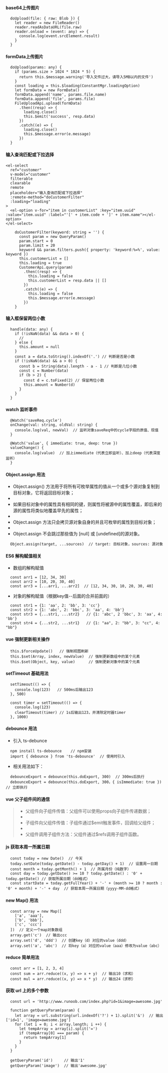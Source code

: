 #### base64上传图片

```
  doUpload(file: { raw: Blob }) {
    let reader = new FileReader()
    reader.readAsDataURL(file.raw)
    reader.onload = (event: any) => {
      console.log(event.srcElement.result)
    }
  }
```

#### formData上传图片

```
  doUpload(params: any) {
    if (params.size > 1024 * 1024 * 5) {
      return this.$message.warning('导入文件过大，请导入5MB以内的文件')
    }
    const loading = this.$loading(ConstantMgr.loadingOption)
    let formData = new FormData()
    formData.append('name', params.file.name)
    formData.append('file', params.file)
    FileUploadApi.upload(formData)
      .then((resp) => {
        loading.close()
        this.$emit('success', resp.data)
      })
      .catch((e) => {
        loading.close()
        this.$message.error(e.message)
      })
  }
```

#### 输入查询匹配或下拉选择

    <el-select
      ref="customer"
      v-model="customer"
      filterable
      clearable
      remote
      placeholder="输入查询匹配或下拉选择"
      :remote-method="doCustomerFilter"
      :loading="loading"
    >
      <el-option v-for="item in customerList" :key="item.uuid" :value="item.uuid" :label="'[' + item.code + ']' + item.name"></el-option>
    </el-select>

```
    doCustomerFilter(keyword: string = '') {
      const param = new QueryParam()
      param.start = 0
      param.limit = 20
      keyword && param.filters.push({ property: 'keyword:%=%', value: keyword })
      this.customerList = []
      this.loading = true
      CustomerApi.query(param)
        .then((resp) => {
          this.loading = false
          this.customerList = resp.data || []
        })
        .catch((e) => {
          this.loading = false
          this.$message.error(e.message)
        })
    }
```

#### 输入框保留两位小数

```
  handle(data: any) {
    if (!isNaN(data) && data > 0) {
      //
    } else {
      this.amount = null
    }
    const a = data.toString().indexOf('.') // 判断是否是小数
    if (!isNaN(data) && a > 0) {
      const b = String(data).length - a - 1 // 判断是几位小数
      const c = Number(data)
      if (b > 2) {
        const d = c.toFixed(2) // 保留两位小数
        this.amount = Number(d)
      }
    }
  }
```

#### watch 监听事件

```
  @Watch('saveReq.cycle')
  onChange(val: string, oldVal: string) {
    console.log(val, newVal)  // 监听对象saveReq中的cycle字段的原值、现值 
  }

  @Watch('value', { immediate: true, deep: true })
  valueChange() {
    console.log(value)  // 加上immediate（代表立即监听）、加上deep（代表深度监听）
  }
```

#### Object.assign 用法

- Object.assign() 方法用于将所有可枚举属性的值从一个或多个源对象复制到目标对象，它将返回目标对象；
- 
- 如果目标对象中的属性具有相同的键，则属性将被源中的属性覆盖，即后来的源的属性将类似地覆盖早先的属性；
- 
- Object.assign 方法只会拷贝源对象自身的并且可枚举的属性到目标对象；
- 
- Object.assign 不会跳过那些值为 [null] 或 [undefined]的源对象。

```
  Object.assign(target, ...sources)  // target: 目标对象，sources: 源对象
```

#### ES6 解构赋值相关

- 数组的解构赋值

```
  const arr1 = [12, 34, 30]
  const arr2 = [10, 20, 30, 40]
  const arr3 = [...arr1, ...arr2]  // [12, 34, 30, 10, 20, 30, 40]
```

- 对象的解构赋值（根据key值--后面的合并前面的）

```
  const str1 = {1: 'aa', 2: 'bb', 3: 'cc'}
  const str2 = {1: 'abc', 2: 'bbc', 3: 'aa', 4: 'bb'}
  const str3 = {...str1, ...str2}   // {1: 'abc', 2 'bbc', 3: 'aa', 4: 'bb'}
  const str4 = {...str2, ...str1}   // {1: "aa", 2: "bb", 3: "cc", 4: "bb"}
```

#### vue 强制更新相关操作

```
  this.$forceUpdate()   // 强制视图刷新
  this.$set(Array, index, newValue)  // 强制更新数组中的某个元素
  this.$set(Object, key, value)      // 强制更新对象中的某个元素
```

#### setTimeout 基础用法

```
  setTimeout(() => {
    console.log(123)   // 500ms后输出123
  }, 500)

  const timer = setTimeout(() => {
    console.log(123)
    clearTimeout(timer) // 1s后输出123，并清除定时器timer
  }, 1000)
```

#### debounce 用法

- 引入 ts-debunce
```
  npm install ts-debounce    // npm安装
  import { debounce } from 'ts-debounce'  // 使用时引入
```
- 相关用法如下：
```
  debounceExport = debounce(this.doExport, 300)  // 300ms后执行
  debounceExport = debounce(this.doExport, 300，{ isImmediate: true })  // 立即执行
```

#### vue 父子组件间的通信

> - 父组件向子组件传值：父组件可以使用props向子组件传递数据；
> - 
> - 子组件向父组件传值：子组件通过$emit触发事件，回调给父组件；
> - 
> - 父组件调用子组件方法：父组件通过$refs调用子组件函数。

#### js 获取本周一所属日期

```
  const today = new Date()  // 今天
  today.setDate(today.getDate() - today.getDay() + 1)  // 设置周一日期
  const month = today.getMonth() + 1  // 所属月份（纯数字）
  const day = today.getDate() >= 10 ? today.getDate() : '0' + today.getDate() // 获取所属日期（dd格式）
  const startDate = today.getFullYear() + '-' + (month >= 10 ? month : '0' + month) + '-' + day  // 获取本周一所属日期（yyyy-MM-dd格式）
```

#### new Map() 用法

```
  const array = new Map([
    ['a', 'aaa'],
    ['b', 'bbb'],
    ['c', 'ccc']
  ])  // 定义一个map对象数组
  array.get('c')  // 输出ccc
  array.set('d', 'ddd')  // 创建key（d）对应的value（ddd）
  array.set('a', 'abc')  // 将key（a）对应的value（aaa）修改为value（abc）
```

#### reduce 简单用法

```
  const arr = [1, 2, 3, 4]
  const sum = arr.reduce((x, y) => x + y)  // 输出10（求和）
  const mul = arr.reduce((x, y) => x * y)  // 输出24（求积）
```

#### 获取 url 上的多个参数
```
  const url = 'http://www.runoob.com/index.php?id=1&image=awesome.jpg'

  function getQueryParam(param) {
    let array = url.substring(url.indexOf('?') + 1).split('&')  // 输出['id=1', 'image=awesome.jpg']
    for (let i = 0; i < array.length; i ++) {
      let tempArray = array[i].split('=')
      if (tempArray[0] === param) {
        return tempArray[1]
      }
    }
  }

  getQueryParam('id')     // 输出'1'
  getQueryParam('image')  // 输出'awesome.jpg'
```
